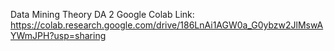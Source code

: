 Data Mining Theory DA 2 Google Colab Link:
https://colab.research.google.com/drive/186LnAi1AGW0a_G0ybzw2JlMswAYWmJPH?usp=sharing
